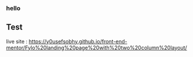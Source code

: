 ### hello
## Test
live site : https://y0usefsobhy.github.io/front-end-mentor/Fylo%20landing%20page%20with%20two%20column%20layout/
